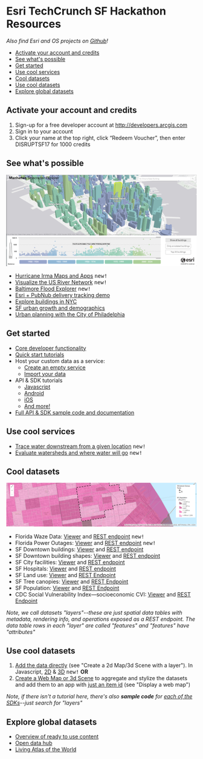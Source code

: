 # Esri TechCrunch SF Hackathon Resources
_Also find Esri and OS projects on [Github](https://esri.github.io/)!_

- [Activate your account and credits](#activate-your-account-and-credits)
- [See what's possible](#see-whats-possible)
- [Get started](#get-started)
- [Use cool services](#use-cool-services)
- [Cool datasets](#cool-datasets)
- [Use cool datasets](#use-cool-datasets)
- [Explore global datasets](#explore-global-datasets)

## Activate your account and credits
1.	Sign-up for a free developer account at <http://developers.arcgis.com>
2.	Sign in to your account
3.	Click your name at the top right, click “Redeem Voucher”, then enter DISRUPTSF17 for 1000 credits

## See what's possible

![Manhattan Preview Full](/images/manhattan-preview-full.png?raw=true)

- [Hurricane Irma Maps and Apps](http://disasterresponse.maps.arcgis.com/apps/MapSeries/index.html?appid=d4d864cec7b8488b9936ccfcd3d0a8e2) <kbd>new!</kbd>
- [Visualize the US River Network](https://github.com/richiecarmichael/Esri-Hydro-Hierarchy) <kbd>new!</kbd>
- [Baltimore Flood Explorer](https://maps.esri.com/rc/water/index.html) <kbd>new!</kbd>
- [Esri + PubNub delivery tracking demo](https://github.com/Esri/pubnub-delivery-tracking-demo)
- [Explore buildings in NYC](https://esri.github.io/Manhattan-skyscraper-explorer/)
- [SF urban growth and demographics](https://coolmaps.esri.com/#5)
- [Urban planning with the City of Philadelphia](https://www.arcgis.com/apps/CEWebViewer/viewer.html?3dWebScene=86f88285788a4c53bd3d5dde6b315dfe)

## Get started
- [Core developer functionality](https://developers.arcgis.com/features/)
- [Quick start tutorials](https://developers.arcgis.com/labs/)
- Host your custom data as a service:
  - [Create an empty service](https://developers.arcgis.com/labs/data/create-a-new-dataset/)
  - [Import your data](https://developers.arcgis.com/labs/data/import-data)
- API & SDK tutorials
  - [Javascript](https://developers.arcgis.com/labs/develop/#javascript)
  - [Android](https://developers.arcgis.com/labs/develop/#android)
  - [iOS](https://developers.arcgis.com/labs/develop/#ios)
  - [And more!](https://developers.arcgis.com/labs/develop/index.html)
- [Full API & SDK sample code and documentation](https://developers.arcgis.com/documentation/#sdks)

## Use cool services
- [Trace water downstream from a given location](https://developers.arcgis.com/rest/elevation/api-reference/trace-downstream.htm) <kbd>new!</kbd>
- [Evaluate watersheds and where water will go](https://developers.arcgis.com/rest/elevation/api-reference/watershed.htm) <kbd>new!</kbd>

## Cool datasets

![Population Data](/images/population-data.png?raw=true)

- Florida Waze Data: [Viewer](http://disasterresponse.maps.arcgis.com/home/webmap/viewer.html?useExisting=1&layers=a19ecdb41c7f418789a29b0f7b97c6cb) and [REST endpoint](https://services.arcgis.com/DO4gTjwJVIJ7O9Ca/arcgis/rest/services/Waze_Alerts_for_Hurricane_Irma/FeatureServer/0) <kbd>new!</kbd>
- Florida Power Outages: [Viewer](http://www.arcgis.com/home/webmap/viewer.html?url=https://services.arcgis.com/3wFbqsFPLeKqOlIK/ArcGIS/rest/services/Power_Outage_View_Irma/FeatureServer/0/&source=sd) and  [REST endpoint](https://services.arcgis.com/3wFbqsFPLeKqOlIK/ArcGIS/rest/services/Power_Outage_View_Irma/FeatureServer/0/) <kbd>new!</kbd>
- SF Downtown buildings: [Viewer](https://sfgis-portal.sfgov.org/arcgis/home/webscene/viewer.html?layers=1fc011c6e82a46bfad429628d37c5175) and [REST endpoint](https://sfgis-portal.sfgov.org/srv/rest/services/Hosted/Downtown_textured3D_P2010_bldg/SceneServer/layers/0)
- SF Downtown building shapes: [Viewer](https://sfgis-portal.sfgov.org/arcgis/home/webscene/viewer.html?layers=4c79dbab169d46f78cad35503659b899) and [REST endpoint](https://sfgis-portal.sfgov.org/srv/rest/services/Hosted/City_noTex_bldg3d_mpgz/SceneServer/layers/0)
- SF City facilities: [Viewer](http://www.arcgis.com/home/webmap/viewer.html?url=https%3A%2F%2Fsfgis-svc.sfgov.org%2Farcgis%2Frest%2Fservices%2Fsfgis%2Fcity_facilities_on_sfgis_svc%2FFeatureServer%2F0&source=sd) and [REST endpoint](https://sfgis-svc.sfgov.org/arcgis/rest/services/sfgis/city_facilities_on_sfgis_svc/FeatureServer/0)
- SF Hospitals: [Viewer](http://hub.arcgis.com/datasets/a9c42521cf68466eb39d16d582279b66_0) and [REST endpoint](https://services3.arcgis.com/YZdItf6NReIVcw7j/arcgis/rest/services/HospitalMap_WFL1/FeatureServer/0/query?outFields=*&where=1%3D1)
- SF Land use: [Viewer](http://hub.arcgis.com/datasets/Stanford::sf-land-use) and [REST Endpoint](https://services.arcgis.com/7CRlmWNEbeCqEJ6a/arcgis/rest/services/SF_Parcels/FeatureServer/0/query?outFields=*&where=1%3D1)
-	SF Tree canopies: [Viewer](http://hub.arcgis.com/datasets/Stanford::sf-tree-canopy) and [REST Endpoint](https://services.arcgis.com/7CRlmWNEbeCqEJ6a/arcgis/rest/services/SF_Parcels/FeatureServer/1/query?outFields=*&where=1%3D1)
-	SF Population: [Viewer](http://hub.arcgis.com/datasets/Stanford::population) and [REST Endpoint](https://services.arcgis.com/7CRlmWNEbeCqEJ6a/arcgis/rest/services/SF_Population/FeatureServer/0/query?outFields=*&where=1%3D1)
-	CDC Social Vulnerability Index—socioeconomic CVI: [Viewer](http://hub.arcgis.com/datasets/4759ce4869d3412895b6024c02a71d35_0?geometry=-122.446%2C37.782%2C-122.384%2C37.794) and [REST Endpoint](https://services3.arcgis.com/ZvidGQkLaDJxRSJ2/arcgis/rest/services/socioeconomic_2014_tract/FeatureServer/0/query?outFields=*&where=1%3D1)

_Note, we call datasets "layers"--these are just spatial data tables with metadata, rendering info, and operations exposed as a REST endpoint. The data table rows in each "layer" are called "features" and "features" have "attributes"_

## Use cool datasets
1. [Add the data directly](https://developers.arcgis.com/labs/develop/index.html) (see "Create a 2d Map/3d Scene with a layer"). In Javascript, [2D](https://gist.github.com/mpayson/3c3c1248ab3ee9dd0187c35babed7832) & [3D](https://gist.github.com/mpayson/792ecbf92391e983df4de722275f08e7) <kbd>new!</kbd> __OR__
2. [Create a Web Map or 3d Scene](https://developers.arcgis.com/labs/design/index.html) to aggregate and stylize the datasets and add them to an app with [just an item id](https://developers.arcgis.com/labs/develop/index.html) (see "Display a web map") 


_Note, if there isn't a tutorial here, there's also __sample code__ for [each of the SDKs](https://developers.arcgis.com/documentation/)--just search for "layers"_

## Explore global datasets
- [Overview of ready to use content](http://www.arcgis.com/features/maps/index.html)
- [Open data hub](http://hub.arcgis.com/pages/open-data)
- [Living Atlas of the World](https://livingatlas.arcgis.com/en/#s=0)
